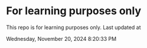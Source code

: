 # For learning purposes only
This repo is for learning purposes only.
Last updated at

Wednesday, November 20, 2024 8:20:33 PM

